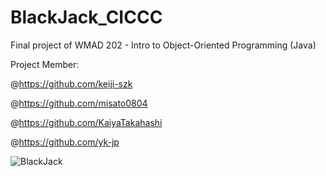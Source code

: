 # BlackJack_CICCC

Final project of WMAD 202 - Intro to Object-Oriented Programming (Java)

Project Member:

  @https://github.com/keiji-szk

  @https://github.com/misato0804

  @https://github.com/KaiyaTakahashi

  @https://github.com/yk-jp

![BlackJack](https://user-images.githubusercontent.com/90675874/162680560-63a8e7d4-023c-4314-a184-5237c1e3fab9.gif)
